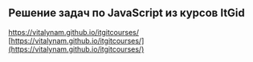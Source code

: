 ## Решение задач по JavaScript из курсов ItGid

https://vitalynam.github.io/itgitcourses/
[https://vitalynam.github.io/itgitcourses/](https://vitalynam.github.io/itgitcourses/)


